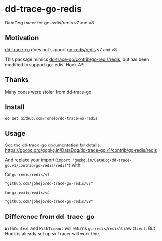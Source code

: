 # dd-trace-go-redis

DataDog tracer for go-redis/redis v7 and v8

## Motivation

[dd-trace-go](https://github.com/DataDog/dd-trace-go) does not support [go-redis/redis](https://github.com/go-redis/redis) v7 and v8.

This package mimics [dd-trace-go/contrib/go-redis/redis](https://github.com/DataDog/dd-trace-go/tree/v1/contrib/go-redis/redis), but has been modified to support go-redis' Hook API.

## Thanks

Many codes were stolen from dd-trace-go.

## Install

```
go get github.com/johejo/dd-trace-go-redis
```

## Usage

See the dd-trace-go documentation for details.
https://godoc.org/gopkg.in/DataDog/dd-trace-go.v1/contrib/go-redis/redis

And replace your import (`import "gopkg.in/DataDog/dd-trace-go.v1/contrib/go-redis/redis"`) with:

for `go-redis/redis/v7`
```
"github.com/johejo/dd-trace-go-redis/v7"
```

for `go-redis/redis/v8`
```
"github.com/johejo/dd-trace-go-redis/v8"
```

## Difference from dd-trace-go

`WithContext` and `WithTimeout` will returns `go-redis/redis`'s raw `Client`.
But Hook is already set up so Tracer will work fine.
